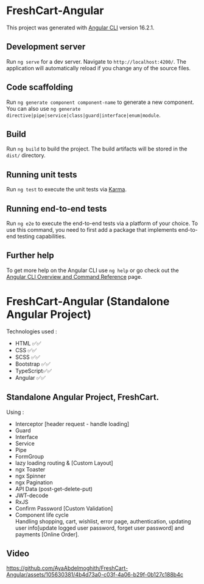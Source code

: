 # FreshCart-Angular

This project was generated with [Angular CLI](https://github.com/angular/angular-cli) version 16.2.1.

## Development server

Run `ng serve` for a dev server. Navigate to `http://localhost:4200/`. The application will automatically reload if you change any of the source files.

## Code scaffolding

Run `ng generate component component-name` to generate a new component. You can also use `ng generate directive|pipe|service|class|guard|interface|enum|module`.

## Build

Run `ng build` to build the project. The build artifacts will be stored in the `dist/` directory.

## Running unit tests

Run `ng test` to execute the unit tests via [Karma](https://karma-runner.github.io).

## Running end-to-end tests

Run `ng e2e` to execute the end-to-end tests via a platform of your choice. To use this command, you need to first add a package that implements end-to-end testing capabilities.

## Further help

To get more help on the Angular CLI use `ng help` or go check out the [Angular CLI Overview and Command Reference](https://angular.io/cli) page.
# FreshCart-Angular (Standalone Angular Project)
Technologies used :
- HTML ✅✅
- CSS ✅✅
- SCSS ✅✅
- Bootstrap ✅✅
- TypeScript✅✅
- Angular ✅✅
## Standalone Angular Project, FreshCart.
Using :
- Interceptor [header request - handle loading]
- Guard
- Interface
- Service
- Pipe
- FormGroup
- lazy loading routing & [Custom Layout]
- ngx Toaster
- ngx Spinner
- ngx Pagination
- API Data (post-get-delete-put)
- JWT-decode
- RxJS
- Confirm Password [Custom Validation]
- Component life cycle</br>
Handling shopping, cart, wishlist, error page, authentication, updating user info[update logged user password, forget user password] and payments [Online Order].
## Video


https://github.com/AyaAbdelmoghith/FreshCart-Angular/assets/105630381/4b4d73a0-c03f-4a06-b29f-0b127c188b4c



 
